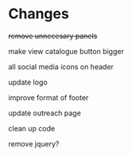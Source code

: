 # Changes

~~remove unnecesary panels~~

make view catalogue button bigger

all social media icons on header

update logo

improve format of footer

update outreach page

clean up code

remove jquery?